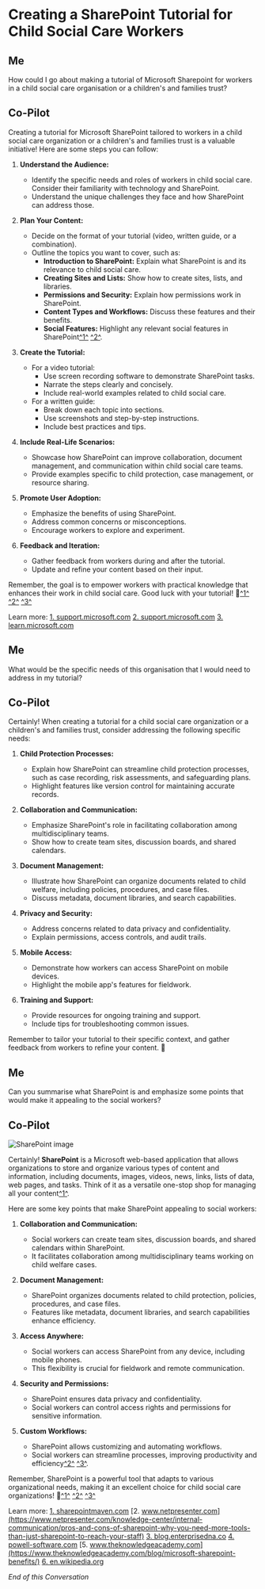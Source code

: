 # Creating a SharePoint Tutorial for Child Social Care Workers  

## Me
How could I go about making a tutorial of Microsoft Sharepoint for workers in a child social care organisation or a children's and families trust?  

## Co-Pilot
[1]: https://support.microsoft.com/en-us/office/sharepoint-video-training-cb8ef501-84db-4427-ac77-ec2009fb8e23 ""
[2]: https://support.microsoft.com/en-us/office/get-started-with-sharepoint-909ec2f0-05c8-4e92-8ad3-3f8b0b6cf261 ""
[3]: https://learn.microsoft.com/en-us/sharepoint/guided-walkthrough-creating-organization-site ""

Creating a tutorial for Microsoft SharePoint tailored to workers in a child social care organization or a children's and families trust is a valuable initiative! Here are some steps you can follow:

1. **Understand the Audience:**
   - Identify the specific needs and roles of workers in child social care. Consider their familiarity with technology and SharePoint.
   - Understand the unique challenges they face and how SharePoint can address those.

2. **Plan Your Content:**
   - Decide on the format of your tutorial (video, written guide, or a combination).
   - Outline the topics you want to cover, such as:
     - **Introduction to SharePoint:** Explain what SharePoint is and its relevance to child social care.
     - **Creating Sites and Lists:** Show how to create sites, lists, and libraries.
     - **Permissions and Security:** Explain how permissions work in SharePoint.
     - **Content Types and Workflows:** Discuss these features and their benefits.
     - **Social Features:** Highlight any relevant social features in SharePoint[^1^][1] [^2^][2].

3. **Create the Tutorial:**
   - For a video tutorial:
     - Use screen recording software to demonstrate SharePoint tasks.
     - Narrate the steps clearly and concisely.
     - Include real-world examples related to child social care.
   - For a written guide:
     - Break down each topic into sections.
     - Use screenshots and step-by-step instructions.
     - Include best practices and tips.

4. **Include Real-Life Scenarios:**
   - Showcase how SharePoint can improve collaboration, document management, and communication within child social care teams.
   - Provide examples specific to child protection, case management, or resource sharing.

5. **Promote User Adoption:**
   - Emphasize the benefits of using SharePoint.
   - Address common concerns or misconceptions.
   - Encourage workers to explore and experiment.

6. **Feedback and Iteration:**
   - Gather feedback from workers during and after the tutorial.
   - Update and refine your content based on their input.

Remember, the goal is to empower workers with practical knowledge that enhances their work in child social care. Good luck with your tutorial! 🌟[^1^][1] [^2^][2] [^3^][3]


Learn more: [1. support.microsoft.com](https://support.microsoft.com/en-us/office/sharepoint-video-training-cb8ef501-84db-4427-ac77-ec2009fb8e23) 
[2. support.microsoft.com](https://support.microsoft.com/en-us/office/get-started-with-sharepoint-909ec2f0-05c8-4e92-8ad3-3f8b0b6cf261) 
[3. learn.microsoft.com](https://learn.microsoft.com/en-us/sharepoint/guided-walkthrough-creating-organization-site)  

## Me
What would be the specific needs of this organisation that I would need to address in my tutorial?  

## Co-Pilot
Certainly! When creating a tutorial for a child social care organization or a children's and families trust, consider addressing the following specific needs:

1. **Child Protection Processes:**
   - Explain how SharePoint can streamline child protection processes, such as case recording, risk assessments, and safeguarding plans.
   - Highlight features like version control for maintaining accurate records.

2. **Collaboration and Communication:**
   - Emphasize SharePoint's role in facilitating collaboration among multidisciplinary teams.
   - Show how to create team sites, discussion boards, and shared calendars.

3. **Document Management:**
   - Illustrate how SharePoint can organize documents related to child welfare, including policies, procedures, and case files.
   - Discuss metadata, document libraries, and search capabilities.

4. **Privacy and Security:**
   - Address concerns related to data privacy and confidentiality.
   - Explain permissions, access controls, and audit trails.

5. **Mobile Access:**
   - Demonstrate how workers can access SharePoint on mobile devices.
   - Highlight the mobile app's features for fieldwork.

6. **Training and Support:**
   - Provide resources for ongoing training and support.
   - Include tips for troubleshooting common issues.

Remember to tailor your tutorial to their specific context, and gather feedback from workers to refine your content. 🌟  

## Me
Can you summarise what SharePoint is and emphasize some points that would make it appealing to the social workers?  

## Co-Pilot
![SharePoint image](https://www.bing.com/th?id=OSK.d8b484f1a0901047648b7a7f78785658&pid=cdx&w=320&h=189&c=7&rs=1)  

[1]: https://sharepointmaven.com/what-is-sharepoint-and-what-is-it-used-for/ ""
[2]: https://www.netpresenter.com/knowledge-center/internal-communication/pros-and-cons-of-sharepoint-why-you-need-more-tools-than-just-sharepoint-to-reach-your-staff ""
[3]: https://blog.enterprisedna.co/what-is-sharepoint-online/ ""
[4]: https://powell-software.com/resources/blog/benefits-of-sharepoint/ ""
[5]: https://www.theknowledgeacademy.com/blog/microsoft-sharepoint-benefits/ ""

Certainly! **SharePoint** is a Microsoft web-based application that allows organizations to store and organize various types of content and information, including documents, images, videos, news, links, lists of data, web pages, and tasks. Think of it as a versatile one-stop shop for managing all your content[^1^][1].

Here are some key points that make SharePoint appealing to social workers:

1. **Collaboration and Communication:**
   - Social workers can create team sites, discussion boards, and shared calendars within SharePoint.
   - It facilitates collaboration among multidisciplinary teams working on child welfare cases.

2. **Document Management:**
   - SharePoint organizes documents related to child protection, policies, procedures, and case files.
   - Features like metadata, document libraries, and search capabilities enhance efficiency.

3. **Access Anywhere:**
   - Social workers can access SharePoint from any device, including mobile phones.
   - This flexibility is crucial for fieldwork and remote communication.

4. **Security and Permissions:**
   - SharePoint ensures data privacy and confidentiality.
   - Social workers can control access rights and permissions for sensitive information.

5. **Custom Workflows:**
   - SharePoint allows customizing and automating workflows.
   - Social workers can streamline processes, improving productivity and efficiency[^2^][2] [^3^][3].

Remember, SharePoint is a powerful tool that adapts to various organizational needs, making it an excellent choice for child social care organizations! 🌟[^1^][1] [^2^][2] [^3^][3]

Learn more: [1. sharepointmaven.com](https://sharepointmaven.com/what-is-sharepoint-and-what-is-it-used-for/) 
[2. www.netpresenter.com](https://www.netpresenter.com/knowledge-center/internal-communication/pros-and-cons-of-sharepoint-why-you-need-more-tools-than-just-sharepoint-to-reach-your-staff) 
[3. blog.enterprisedna.co](https://blog.enterprisedna.co/what-is-sharepoint-online/) 
[4. powell-software.com](https://powell-software.com/resources/blog/benefits-of-sharepoint/) 
[5. www.theknowledgeacademy.com](https://www.theknowledgeacademy.com/blog/microsoft-sharepoint-benefits/) 
[6. en.wikipedia.org](https://en.wikipedia.org/wiki/SharePoint)  

*End of this Conversation*
